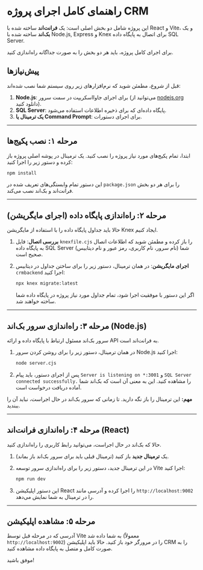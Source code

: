 
# راهنمای کامل اجرای پروژه CRM

این پروژه شامل دو بخش اصلی است: یک **فرانت‌اند** ساخته شده با React و Vite، و یک **بک‌اند** ساخته شده با Node.js, Express و Knex برای اتصال به پایگاه داده SQL Server.

برای اجرای کامل پروژه، باید هر دو بخش را به صورت جداگانه راه‌اندازی کنید.

## پیش‌نیازها

قبل از شروع، مطمئن شوید که نرم‌افزارهای زیر روی سیستم شما نصب شده‌اند:

1.  **Node.js**: برای اجرای جاوااسکریپت در سمت سرور (می‌توانید از [nodejs.org](https://nodejs.org/) دانلود کنید).
2.  **SQL Server**: پایگاه داده‌ای که برای ذخیره اطلاعات استفاده می‌شود.
3.  **یک ترمینال یا Command Prompt**: برای اجرای دستورات.

---

## مرحله ۱: نصب پکیج‌ها

ابتدا، تمام پکیج‌های مورد نیاز پروژه را نصب کنید. یک ترمینال در پوشه اصلی پروژه باز کرده و دستور زیر را اجرا کنید:

```bash
npm install
```

این دستور تمام وابستگی‌های تعریف شده در `package.json` را برای هر دو بخش فرانت‌اند و بک‌اند نصب می‌کند.

---

## مرحله ۲: راه‌اندازی پایگاه داده (اجرای مایگریشن)

حالا باید جداول پایگاه داده را با استفاده از مایگریشن Knex ایجاد کنیم.

1.  **بررسی اتصال**: فایل `knexfile.cjs` را باز کرده و مطمئن شوید که اطلاعات اتصال به پایگاه داده SQL Server شما (نام سرور، نام کاربری، رمز عبور و نام دیتابیس) صحیح است.

2.  **اجرای مایگریشن**: در همان ترمینال، دستور زیر را برای ساختن جداول در دیتابیس `crmbackend` اجرا کنید:

    ```bash
    npx knex migrate:latest
    ```

    اگر این دستور با موفقیت اجرا شود، تمام جداول مورد نیاز پروژه در پایگاه داده شما ساخته خواهند شد.

---

## مرحله ۳: راه‌اندازی سرور بک‌اند (Node.js)

سرور بک‌اند مسئول ارتباط با پایگاه داده و ارائه API به فرانت‌اند است.

1.  در همان ترمینال، دستور زیر را برای روشن کردن سرور Node.js اجرا کنید:

    ```bash
    node server.cjs
    ```

2.  پس از اجرای دستور، باید پیام `Server is listening on *:3001` و `SQL Server connected successfully.` را مشاهده کنید. این به معنی آن است که بک‌اند شما آماده دریافت درخواست است.

**مهم:** این ترمینال را باز نگه دارید. تا زمانی که سرور بک‌اند در حال اجراست، نباید آن را ببندید.

---

## مرحله ۴: راه‌اندازی فرانت‌اند (React)

حالا که بک‌اند در حال اجراست، می‌توانید رابط کاربری را راه‌اندازی کنید.

1.  یک **ترمینال جدید** باز کنید (ترمینال قبلی باید برای سرور بک‌اند باز بماند).

2.  در این ترمینال جدید، دستور زیر را برای راه‌اندازی سرور توسعه Vite اجرا کنید:

    ```bash
    npm run dev
    ```

3.  این دستور اپلیکیشن React را اجرا کرده و آدرسی مانند `http://localhost:9002` را در ترمینال به شما نمایش می‌دهد.

---

## مرحله ۵: مشاهده اپلیکیشن

آدرسی که در مرحله قبل توسط Vite به شما داده شد (معمولاً `http://localhost:9002`) را در مرورگر خود باز کنید. حالا باید اپلیکیشن CRM را به صورت کامل و متصل به پایگاه داده مشاهده کنید.

موفق باشید!
